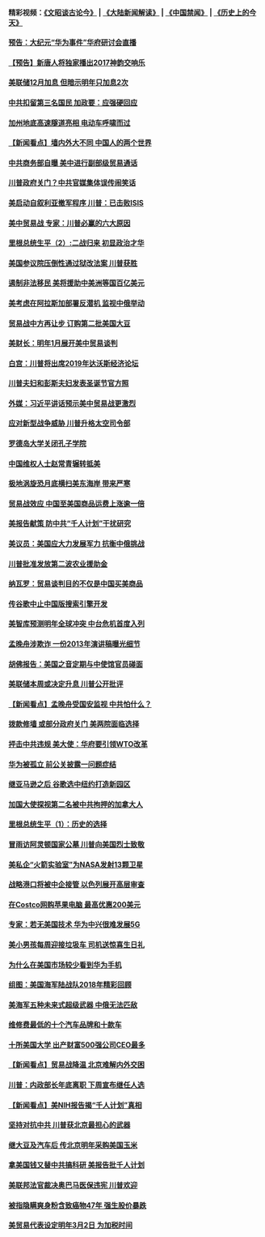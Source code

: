 #### 精彩视频：[《文昭谈古论今》](https://github.com/gfw-breaker/wenzhao/blob/master/README.md?t=12200631) | [《大陆新闻解读》](https://github.com/gfw-breaker/ntdtv-comedy/blob/master/README.md?t=12200631) | [《中国禁闻》](https://github.com/gfw-breaker/ntdtv-news/blob/master/README.md?t=12200631) | [《历史上的今天》](https://github.com/gfw-breaker/today-in-history/blob/master/README.md?t=12200631) 

#### [预告：大纪元“华为事件”华府研讨会直播](../pages/nsc412/n10921256.md?t=12200631) 

#### [【预告】新唐人将独家播出2017神韵交响乐](../pages/nsc412/n10912037.md?t=12200631) 

#### [美联储12月加息 但暗示明年只加息2次](../pages/nsc412/n10920893.md?t=12200631) 

#### [中共扣留第三名国民 加政要：应强硬回应](../pages/nsc412/n10920887.md?t=12200631) 

#### [加州地底高速隧道亮相 电动车呼啸而过](../pages/nsc412/n10920767.md?t=12200631) 

#### [【新闻看点】墙内外大不同 中国人的两个世界](../pages/nsc412/n10920712.md?t=12200631) 

#### [中共商务部自曝 美中进行副部级贸易通话](../pages/nsc412/n10920635.md?t=12200631) 

#### [川普政府关门？中共官媒集体误传闹笑话](../pages/nsc412/n10920340.md?t=12200631) 

#### [美启动自叙利亚撤军程序 川普：已击败ISIS](../pages/nsc412/n10920579.md?t=12200631) 

#### [美中贸易战 专家：川普必赢的六大原因](../pages/nsc412/n10920421.md?t=12200631) 

#### [里根总统生平（2）:二战归来 初显政治才华](../pages/nsc412/n10919484.md?t=12200631) 

#### [美国参议院压倒性通过狱改法案 川普获胜](../pages/nsc412/n10919122.md?t=12200631) 

#### [遏制非法移民 美将援助中美洲等国百亿美元](../pages/nsc412/n10919532.md?t=12200631) 

#### [美考虑在阿拉斯加部署反潜机 监视中俄举动](../pages/nsc412/n10919530.md?t=12200631) 

#### [贸易战中方再让步 订购第二批美国大豆](../pages/nsc412/n10919154.md?t=12200631) 

#### [美财长：明年1月展开美中贸易谈判](../pages/nsc412/n10918842.md?t=12200631) 

#### [白宫：川普将出席2019年达沃斯经济论坛](../pages/nsc412/n10918624.md?t=12200631) 

#### [川普夫妇和彭斯夫妇发表圣诞节官方照](../pages/nsc412/n10918717.md?t=12200631) 

#### [外媒：习近平讲话预示美中贸易战更激烈](../pages/nsc412/n10918487.md?t=12200631) 

#### [应对新型战争威胁 川普升格太空司令部](../pages/nsc412/n10918501.md?t=12200631) 

#### [罗德岛大学关闭孔子学院](../pages/nsc412/n10918386.md?t=12200631) 

#### [中国维权人士赵常青辗转抵美](../pages/nsc412/n10918437.md?t=12200631) 

#### [极地涡旋恐月底横扫美东海岸 带来严寒](../pages/nsc412/n10918366.md?t=12200631) 

#### [贸易战效应 中国至美国商品运费上涨逾一倍](../pages/nsc412/n10918337.md?t=12200631) 

#### [美报告献策 防中共“千人计划”干扰研究](../pages/nsc412/n10916712.md?t=12200631) 

#### [美议员：美国应大力发展军力 抗衡中俄挑战](../pages/nsc412/n10917600.md?t=12200631) 

#### [川普批准发放第二波农业援助金](../pages/nsc412/n10916962.md?t=12200631) 

#### [纳瓦罗：贸易谈判目的不仅是中国买美商品](../pages/nsc412/n10917018.md?t=12200631) 

#### [传谷歌中止中国版搜索引擎开发](../pages/nsc412/n10917439.md?t=12200631) 

#### [美智库预测明年全球冲突 中台危机首度入列](../pages/nsc412/n10916856.md?t=12200631) 

#### [孟晚舟涉欺诈 一份2013年演讲稿曝光细节](../pages/nsc412/n10916405.md?t=12200631) 

#### [胡佛报告：美国之音定期与中使馆官员碰面](../pages/nsc412/n10916158.md?t=12200631) 

#### [美联储本周或决定升息 川普公开批评](../pages/nsc412/n10916516.md?t=12200631) 

#### [【新闻看点】孟晚舟受国安监视 中共怕什么？](../pages/nsc412/n10916290.md?t=12200631) 

#### [拨款修墙 或部分政府关门 美两院面临选择](../pages/nsc412/n10916254.md?t=12200631) 

#### [抨击中共违规 美大使：华府要引领WTO改革](../pages/nsc412/n10916337.md?t=12200631) 

#### [华为被孤立 前公关披露一问题症结](../pages/nsc412/n10916224.md?t=12200631) 

#### [继亚马逊之后 谷歌选中纽约打造新园区](../pages/nsc412/n10916244.md?t=12200631) 

#### [加国大使探视第二名被中共拘押的加拿大人](../pages/nsc412/n10916036.md?t=12200631) 

#### [里根总统生平（1）：历史的选择](../pages/nsc412/n10915488.md?t=12200631) 

#### [冒雨访阿灵顿国家公墓 川普向美国烈士致敬](../pages/nsc412/n10914684.md?t=12200631) 

#### [美私企“火箭实验室”为NASA发射13颗卫星](../pages/nsc412/n10914593.md?t=12200631) 

#### [战略港口将被中企接管 以色列展开高层审查](../pages/nsc412/n10914656.md?t=12200631) 

#### [在Costco网购苹果电脑 最高优惠200美元](../pages/nsc412/n10913554.md?t=12200631) 

#### [专家：若无美国技术 华为中兴很难发展5G](../pages/nsc412/n10913393.md?t=12200631) 

#### [美小男孩每周迎接垃圾车 司机送惊喜生日礼](../pages/nsc412/n10914575.md?t=12200631) 

#### [为什么在美国市场较少看到华为手机](../pages/nsc412/n10912210.md?t=12200631) 

#### [组图：美国海军陆战队2018年精彩回顾](../pages/nsc412/n10913826.md?t=12200631) 

#### [美海军五种未来式超级武器 中俄无法匹敌](../pages/nsc412/n10913021.md?t=12200631) 

#### [维修费最低的十个汽车品牌和十款车](../pages/nsc412/n10913112.md?t=12200631) 

#### [十所美国大学 出产财富500强公司CEO最多](../pages/nsc412/n10912203.md?t=12200631) 

#### [【新闻看点】贸易战降温 北京难解内外交困](../pages/nsc412/n10913260.md?t=12200631) 

#### [川普：内政部长年底离职 下周宣布继任人选](../pages/nsc412/n10913180.md?t=12200631) 

#### [【新闻看点】美NIH报告揭“千人计划”真相](../pages/nsc412/n10913124.md?t=12200631) 

#### [坚持对抗中共 川普获北京最担心的武器](../pages/nsc412/n10913202.md?t=12200631) 

#### [继大豆及汽车后 传北京明年采购美国玉米](../pages/nsc412/n10913299.md?t=12200631) 

#### [拿美国钱又替中共搞科研 美报告批千人计划](../pages/nsc412/n10913071.md?t=12200631) 

#### [美联邦法官裁决奥巴马医保违宪 川普欢迎](../pages/nsc412/n10912862.md?t=12200631) 

#### [被指隐瞒爽身粉含致癌物47年 强生股价暴跌](../pages/nsc412/n10912465.md?t=12200631) 

#### [美贸易代表设定明年3月2日 为加税时间](../pages/nsc412/n10912255.md?t=12200631) 

